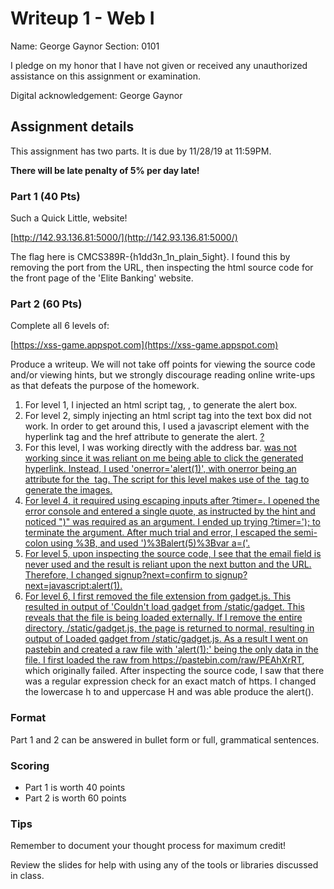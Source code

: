 # Writeup 1 - Web I

Name: George Gaynor
Section: 0101

I pledge on my honor that I have not given or received any unauthorized assistance on this assignment or examination.

Digital acknowledgement: George Gaynor


## Assignment details
This assignment has two parts. It is due by 11/28/19 at 11:59PM.

**There will be late penalty of 5% per day late!**

### Part 1 (40 Pts)

Such a Quick Little, website!

[http://142.93.136.81:5000/](http://142.93.136.81:5000/)

The flag here is CMCS389R-{h1dd3n_1n_plain_5ight}. I found this by removing the port from the URL, then inspecting the html source code for the front page of the 'Elite Banking' website.

### Part 2 (60 Pts)
Complete all 6 levels of:

[https://xss-game.appspot.com](https://xss-game.appspot.com)

Produce a writeup. We will not take off points for viewing the source code and/or viewing hints, but we strongly discourage reading online write-ups as that defeats the purpose of the homework.

1. For level 1, I injected an html script tag, <script>alert('0')</script>, to generate the alert box.
2. For level 2, simply injecting an html script tag into the text box did not work. In order to get around this, I used a javascript element with the hyperlink tag and the href attribute to generate the alert. <a href="javascript:alert('0')">?</a>
3. For this level, I was working directly with the address bar. <a href> was not working since it was reliant on me being able to click the generated hyperlink. Instead, I used 'onerror='alert(1)', with onerror being an attribute for the <img> tag. The script for this level makes use of the <img> tag to generate the images. 
4. For level 4, it required using escaping inputs after ?timer=. I opened the error console and entered a single quote, as instructed by the hint and noticed ")" was required as an argument. I ended up trying ?timer='); to terminate the argument. After much trial and error, I escaped the semi-colon using %3B, and used ')%3Balert(5)%3Bvar a=('.
5. For level 5, upon inspecting the source code, I see that the email field is never used and the result is reliant upon the next button and the URL. Therefore, I changed signup?next=confirm to signup?next=javascript:alert(1). 
6. For level 6, I first removed the file extension from gadget.js. This resulted in output of 'Couldn't load gadget from /static/gadget. This reveals that the file is being loaded externally. If I remove the entire directory, /static/gadget.js, the page is returned to normal, resulting in output of Loaded gadget from /static/gadget.js. As a result I went on pastebin and created a raw file with 'alert(1);' being the only data in the file. I first loaded the raw from https://pastebin.com/raw/PEAhXrRT, which originally failed. After inspecting the source code, I saw that there was a regular expression check for an exact match of https. I changed the lowercase h to and uppercase H and was able produce the alert().

### Format

Part 1 and 2 can be answered in bullet form or full, grammatical sentences.

### Scoring

* Part 1 is worth 40 points
* Part 2 is worth 60 points

### Tips

Remember to document your thought process for maximum credit!

Review the slides for help with using any of the tools or libraries discussed in
class.
